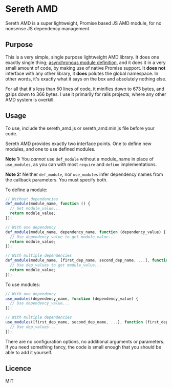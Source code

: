 # Sereth AMD

Sereth AMD is a super lightweight, Promise based JS AMD module, for no nonsense JS dependency management.

## Purpose

This is a very simple, single purpose lightweight AMD library. It does one exactly single thing; [asynchronous module definition](https://en.wikipedia.org/wiki/Asynchronous_module_definition), and it does it in a very small amount of code, by making use of native Promise support. It **does not** interface with any other library, it **does** polutes the global namespace. In other words, it's exactly what it says on the box and absolutely nothing else. 

For all that it's less than 50 lines of code, it minifies down to 673 bytes, and gzips down to 366 bytes. I use it primarily for rails projects, where any other AMD system is overkill.

## Usage

To use, include the sereth_amd.js or sereth_amd.min.js file before your code. 

Sereth AMD provides exactly two interface points. One to define new modules, and one to use defined modules. 

**Note 1:** You *cannot* use `def_module` without a module_name in place of `use_modules`, as you can with most `require` and `define` implementations. 

**Note 2:** Neither `def_module`, nor `use_modules` infer dependency names from the callback parameters. You must specify both. 

To define a module:

```javascript
// Without dependencies
def_module(module_name, function () {
  // Get module_value...
  return module_value;
});

// With one dependency
def_module(module_name, dependency_name, function (dependency_value) {
  // Use dependency_value to get module_value...
  return module_value;
});

// With multiple dependencies
def_module(module_name, [first_dep_name, second_dep_name, ...], function (first_dep_value, second_dep_value, ...) {
  // Use dep_values to get module_value...
  return module_value;
});
```

To use modules:

```javascript
// With one dependency
use_modules(dependency_name, function (dependency_value) {
  // Use dependency_value...
});

// With multiple dependencies
use_modules([first_dep_name, second_dep_name, ...], function (first_dep_value, second_dep_value, ...) {
  // Use dep_values...
});
```

There are no configuration options, no additional arguments or parameters. If you need something fancy, the code is small enough that you should be able to add it yourself.

## Licence

MIT

